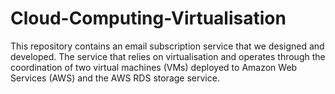# Cloud-Computing-Virtualisation

This repository contains an email subscription service that we designed and developed. The service that relies on virtualisation and operates through the coordination of two virtual machines (VMs) deployed to Amazon Web Services (AWS) and the AWS RDS storage service.

